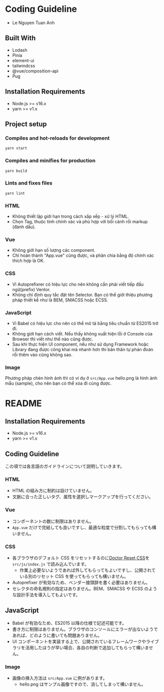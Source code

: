 # Coding Guideline
- Le Nguyen Tuan Anh
## Built With
- Lodash
- Pinia
- element-ui
- tailwindcss
- @vue/composition-api
- Pug

## Installation Requirements

- Node.js >= v16.x
- yarn >= v1.x

## Project setup
### Compiles and hot-reloads for development
```
yarn start
```

### Compiles and minifies for production
```
yarn build
```

### Lints and fixes files
```
yarn lint
```

### HTML
- Không thiết lập giới hạn trong cách xắp xếp - xử lý HTML.
- Chọn Tag, thuộc tính chính xác và phù hợp với bối cảnh rồi markup (đánh dấu).

### Vue
- Không giới hạn số lượng các component.
- Chỉ hoàn thành "App.vue" cũng được, và phân chia bằng độ chính xác thích hợp là OK.

### CSS
- Vì Autoprefixrer có hiệu lực cho nên không cần phải viết tiếp đầu ngữ(prefix) Ventor.
- Không chỉ định quy tắc đặt tên Selector. Bạn có thể giới thiệu phương pháp thiết kế như là BEM, SMACSS hoặc ECSS.

### JavaScript
- Vì Babel có hiệu lực cho nên có thể mô tả bằng tiêu chuẩn từ ES2015 trở đi.
- Không giới hạn cách viết. Nếu thấy không xuất hiện lỗi ở Console của Browser thì viết như thế nào cũng được.
- Sau khi thực hiện UI component, nếu như sử dụng Framework hoặc Library đang được công khai mà nhanh hơn thì bản thân tự phán đoán rồi thêm vào cũng không sao.

### Image
Phương pháp chèn hình ảnh thì có ví dụ ở `src/App.vue`
hello.png là hình ảnh mẫu (sample), cho nên bạn có thể xóa đi cũng được.

# README

## Installation Requirements

- Node.js >= v16.x
- yarn >= v1.x

## Coding Guideline

この項では各言語のガイドラインについて説明していきます。

### HTML

- HTML の組み方に制約は設けていません。
- 文脈に合った正しいタグ、属性を選択しマークアップを行ってください。

### Vue

- コンポーネントの数に制限はありません。
- `App.vue` だけで完結しても良いですし、最適な粒度で分割してもらっても構いません。

### CSS

- 各ブラウザのデフォルト CSS をリセットするのに[Doctor Reset CSS](http://html5doctor.com/html-5-reset-stylesheet/)を `src/js/index.js` で読み込んでいます。
    - 作業上必要ないようであれば外してもらってもよいですし、公開されている別のリセット CSS を使ってもらっても構いません。
- Autoprefixer が有効なため、ベンダー接頭辞を書く必要はありません。
- セレクタの命名規則の指定はありません。BEM、SMACSS や ECSS のような設計手法を導入してもよいです。

## JavaScript

- Babel が有効なため、ES2015 以降の仕様で記述可能です。
- 書き方に制限はありません。ブラウザのコンソールにエラーが出ないようであれば、どのように書いても問題ありません。
- UI コンポーネントを実装する上で、公開されているフレームワークやライブラリを活用したほうが早い場合、各自の判断で追加してもらって構いません。

### Image

- 画像の挿入方法は `src/App.vue` に例があります。
    - hello.png はサンプル画像ですので、消してしまって構いません。
